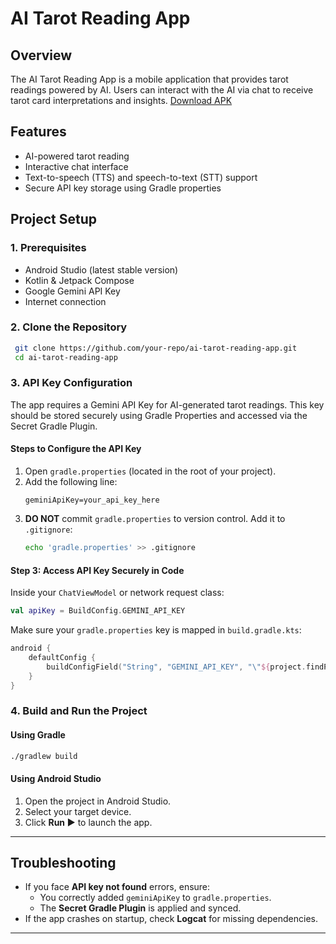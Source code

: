 # AI Tarot Reading App

## Overview
The AI Tarot Reading App is a mobile application that provides tarot readings powered by AI. Users can interact with the AI via chat to receive tarot card interpretations and insights.
[Download APK](https://raw.githubusercontent.com/7Collector/AITarotReadingApp/refs/heads/main/AITarotReadingApp.apk)

## Features
- AI-powered tarot reading
- Interactive chat interface
- Text-to-speech (TTS) and speech-to-text (STT) support
- Secure API key storage using Gradle properties


## Project Setup

### **1. Prerequisites**
- Android Studio (latest stable version)
- Kotlin & Jetpack Compose
- Google Gemini API Key
- Internet connection

### **2. Clone the Repository**
```sh
 git clone https://github.com/your-repo/ai-tarot-reading-app.git
 cd ai-tarot-reading-app
```

### **3. API Key Configuration**

The app requires a Gemini API Key for AI-generated tarot readings. This key should be stored securely using Gradle Properties and accessed via the Secret Gradle Plugin.

#### **Steps to Configure the API Key**

1. Open `gradle.properties` (located in the root of your project).
2. Add the following line:
    ```properties
    geminiApiKey=your_api_key_here
    ```
3. **DO NOT** commit `gradle.properties` to version control. Add it to `.gitignore`:
    ```sh
    echo 'gradle.properties' >> .gitignore
    ```

#### **Step 3: Access API Key Securely in Code**
Inside your `ChatViewModel` or network request class:
```kotlin
val apiKey = BuildConfig.GEMINI_API_KEY
```
Make sure your `gradle.properties` key is mapped in `build.gradle.kts`:
```kotlin
android {
    defaultConfig {
        buildConfigField("String", "GEMINI_API_KEY", "\"${project.findProperty("geminiApiKey")}"\")
    }
}
```

### **4. Build and Run the Project**

#### **Using Gradle**
```sh
./gradlew build
```

#### **Using Android Studio**
1. Open the project in Android Studio.
2. Select your target device.
3. Click **Run ▶️** to launch the app.

---

## Troubleshooting
- If you face **API key not found** errors, ensure:
  - You correctly added `geminiApiKey` to `gradle.properties`.
  - The **Secret Gradle Plugin** is applied and synced.
- If the app crashes on startup, check **Logcat** for missing dependencies.

---
